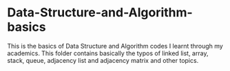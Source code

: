 # Data-Structure-and-Algorithm-basics
This is the basics of Data Structure and Algorithm codes I learnt through my academics. This folder contains basically the typos of linked list, array, stack, queue, adjacency list and adjacency matrix and other topics.

